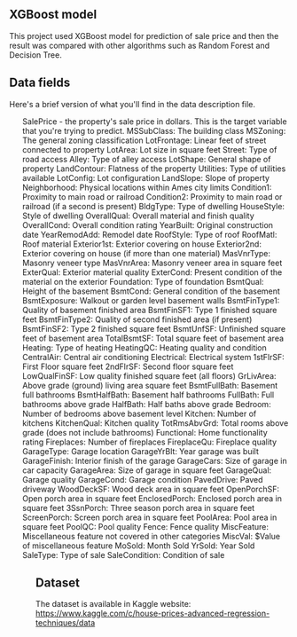 ## XGBoost model

This project used XGBoost model for prediction of sale price and then the result was compared with other algorithms such as Random Forest and Decision Tree.

## Data fields
Here's a brief version of what you'll find in the data description file.
<ul>
</li>SalePrice - the property's sale price in dollars. This is the target variable that you're trying to predict.</li>
</li>MSSubClass: The building class</li>
</li>MSZoning: The general zoning classification</li>
</li>LotFrontage: Linear feet of street connected to property</li>
</li>LotArea: Lot size in square feet</li>
</li>Street: Type of road access</li>
</li>Alley: Type of alley access</li>
</li>LotShape: General shape of property</li>
</li>LandContour: Flatness of the property</li>
</li>Utilities: Type of utilities available</li>
</li>LotConfig: Lot configuration</li>
</li>LandSlope: Slope of property</li>
</li>Neighborhood: Physical locations within Ames city limits</li>
</li>Condition1: Proximity to main road or railroad</li>
</li>Condition2: Proximity to main road or railroad (if a second is present)</li>
</li>BldgType: Type of dwelling</li>
</li>HouseStyle: Style of dwelling</li>
</li>OverallQual: Overall material and finish quality</li>
</li>OverallCond: Overall condition rating</li>
</li>YearBuilt: Original construction date</li>
</li>YearRemodAdd: Remodel date</li>
</li>RoofStyle: Type of roof</li>
</li>RoofMatl: Roof material</li>
</li>Exterior1st: Exterior covering on house</li>
</li>Exterior2nd: Exterior covering on house (if more than one material)</li>
</li>MasVnrType: Masonry veneer type</li>
</li>MasVnrArea: Masonry veneer area in square feet</li>
</li>ExterQual: Exterior material quality</li>
</li>ExterCond: Present condition of the material on the exterior</li>
</li>Foundation: Type of foundation</li>
</li>BsmtQual: Height of the basement</li>
</li>BsmtCond: General condition of the basement</li>
</li>BsmtExposure: Walkout or garden level basement walls</li>
</li>BsmtFinType1: Quality of basement finished area</li>
</li>BsmtFinSF1: Type 1 finished square feet</li>
</li>BsmtFinType2: Quality of second finished area (if present)</li>
</li>BsmtFinSF2: Type 2 finished square feet</li>
</li>BsmtUnfSF: Unfinished square feet of basement area</li>
</li>TotalBsmtSF: Total square feet of basement area</li>
</li>Heating: Type of heating</li>
</li>HeatingQC: Heating quality and condition</li>
</li>CentralAir: Central air conditioning</li>
</li>Electrical: Electrical system</li>
</li>1stFlrSF: First Floor square feet</li>
</li>2ndFlrSF: Second floor square feet</li>
</li>LowQualFinSF: Low quality finished square feet (all floors)</li>
</li>GrLivArea: Above grade (ground) living area square feet</li>
</li>BsmtFullBath: Basement full bathrooms</li>
</li>BsmtHalfBath: Basement half bathrooms</li>
</li>FullBath: Full bathrooms above grade</li>
</li>HalfBath: Half baths above grade</li>
</li>Bedroom: Number of bedrooms above basement level</li>
</li>Kitchen: Number of kitchens</li>
</li>KitchenQual: Kitchen quality</li>
</li>TotRmsAbvGrd: Total rooms above grade (does not include bathrooms)</li>
</li>Functional: Home functionality rating</li>
</li>Fireplaces: Number of fireplaces</li>
</li>FireplaceQu: Fireplace quality</li>
</li>GarageType: Garage location</li>
</li>GarageYrBlt: Year garage was built</li>
</li>GarageFinish: Interior finish of the garage</li>
</li>GarageCars: Size of garage in car capacity</li>
</li>GarageArea: Size of garage in square feet</li>
</li>GarageQual: Garage quality</li>
</li>GarageCond: Garage condition</li>
</li>PavedDrive: Paved driveway</li>
</li>WoodDeckSF: Wood deck area in square feet</li>
</li>OpenPorchSF: Open porch area in square feet</li>
</li>EnclosedPorch: Enclosed porch area in square feet</li>
</li>3SsnPorch: Three season porch area in square feet</li>
</li>ScreenPorch: Screen porch area in square feet</li>
</li>PoolArea: Pool area in square feet</li>
</li>PoolQC: Pool quality</li>
</li>Fence: Fence quality</li>
</li>MiscFeature: Miscellaneous feature not covered in other categories</li>
</li>MiscVal: $Value of miscellaneous feature</li>
</li>MoSold: Month Sold</li>
</li>YrSold: Year Sold</li>
</li>SaleType: Type of sale</li>
</li>SaleCondition: Condition of sale</li>
<ul>

## Dataset

  The dataset is available in Kaggle website: https://www.kaggle.com/c/house-prices-advanced-regression-techniques/data
